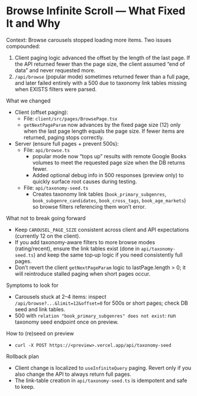 # Browse Infinite Scroll — What Fixed It and Why

Context: Browse carousels stopped loading more items. Two issues compounded:

1) Client paging logic advanced the offset by the length of the last page. If the API returned fewer than the page size, the client assumed “end of data” and never requested more.
2) `/api/browse` (popular mode) sometimes returned fewer than a full page, and later failed entirely with a 500 due to taxonomy link tables missing when EXISTS filters were parsed.

What we changed
- Client (offset paging):
  - File: `client/src/pages/BrowsePage.tsx`
  - `getNextPageParam` now advances by the fixed page size (12) only when the last page length equals the page size. If fewer items are returned, paging stops correctly.
- Server (ensure full pages + prevent 500s):
  - File: `api/browse.ts`
    - popular mode now “tops up” results with remote Google Books volumes to meet the requested page size when the DB returns fewer.
    - Added optional debug info in 500 responses (preview only) to quickly surface root causes during testing.
  - File: `api/taxonomy-seed.ts`
    - Creates taxonomy link tables (`book_primary_subgenres`, `book_subgenre_candidates`, `book_cross_tags`, `book_age_markets`) so browse filters referencing them won’t error.

What not to break going forward
- Keep `CAROUSEL_PAGE_SIZE` consistent across client and API expectations (currently 12 on the client).
- If you add taxonomy-aware filters to more browse modes (rating/recent), ensure the link tables exist (done in `api/taxonomy-seed.ts`) and keep the same top‑up logic if you need consistently full pages.
- Don’t revert the client `getNextPageParam` logic to lastPage.length > 0; it will reintroduce stalled paging when short pages occur.

Symptoms to look for
- Carousels stuck at 2–4 items: inspect `/api/browse?...&limit=12&offset=0` for 500s or short pages; check DB seed and link tables.
- 500 with `relation "book_primary_subgenres" does not exist`: run taxonomy seed endpoint once on preview.

How to (re)seed on preview
- `curl -X POST https://<preview>.vercel.app/api/taxonomy-seed`

Rollback plan
- Client change is localized to `useInfiniteQuery` paging. Revert only if you also change the API to always return full pages.
- The link-table creation in `api/taxonomy-seed.ts` is idempotent and safe to keep.

